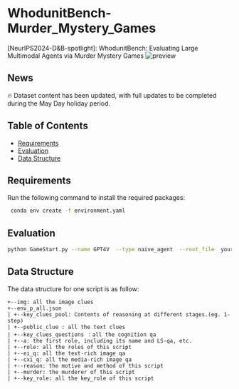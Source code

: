 # WhodunitBench-Murder_Mystery_Games
[NeurIPS2024-D&amp;B-spotlight]: WhodunitBench: Evaluating Large Multimodal Agents via Murder Mystery Games
![preview](./demo.gif)


## News
🔥 Dataset content has been updated, with full updates to be completed during the May Day holiday period.

## Table of Contents

- [Requirements](#requirements)
- [Evaluation](#evaluation)
- [Data Structure](#data-structure)

## Requirements
Run the following command to install the required packages:
```bash
 conda env create -f environment.yaml
```

## Evaluation
```bash
python GameStart.py --name GPT4V  --type naive_agent  --root_file  your_data_file(eg.Data)   --save_file  save_model_file
```

## Data Structure
The data structure for one script is as follow:
```
+--img: all the image clues
+--env_p_all.json
| +--key_clues_pool: Contents of reasoning at different stages.(eg. 1-step)
| +--public_clue : all the text clues
| +--key_clues_questions ：all the cognition qa
| +--a: the first role, including its name and LS-qa, etc.
| +--role: all the roles of this script
| +--ei_q: all the text-rich image qa
| +--cxi_q: all the media-rich image qa
| +--reason: the motive and method of this script
| +--murder: the murderer of this script
| +--key_role: all the key_role of this script
```
